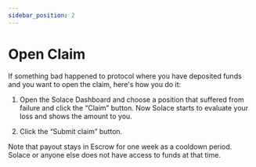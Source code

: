 ```yaml
---
sidebar_position: 2
---
```


# Open Claim

If something bad happened to protocol where you have deposited funds and you want to open the claim, here's how you do it:

1. Open the Solace Dashboard and choose a position that suffered from failure and click the “Claim” button. Now Solace starts to evaluate your loss and shows the amount to you.

2. Click the “Submit claim” button.

 Note that payout stays in Escrow for one week as a cooldown period. Solace or anyone else does not have access to funds at that time. 
